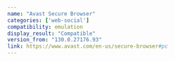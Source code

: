 ```yaml
---
name: "Avast Secure Browser"
categories: ['web-social']
compatibility: emulation
display_result: "Compatible"
version_from: "130.0.27176.93"
link: https://www.avast.com/en-us/secure-browser#pc
---
```

